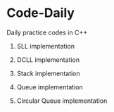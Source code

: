 # Code-Daily

Daily practice codes in C++

  1. SLL  implementation
  
  2. DCLL implementation
  
  3. Stack implementation
  
  4. Queue implementation
  
  5. Circular Queue implementation
